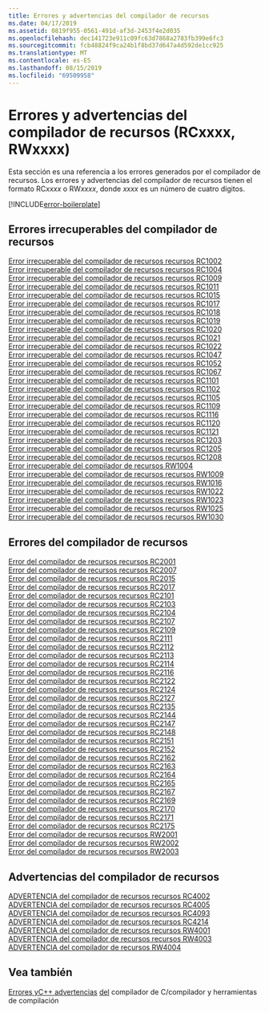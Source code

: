 ```yaml
---
title: Errores y advertencias del compilador de recursos
ms.date: 04/17/2019
ms.assetid: 0819f955-0561-491d-af3d-2453f4e2d035
ms.openlocfilehash: dec141723e911c09fc63d7868a2783fb399e6fc3
ms.sourcegitcommit: fcb48824f9ca24b1f8bd37d647a4d592de1cc925
ms.translationtype: MT
ms.contentlocale: es-ES
ms.lasthandoff: 08/15/2019
ms.locfileid: "69509958"
---
```

# <a name="resource-compiler-errors-and-warnings-rcxxxx-rwxxxx"></a>Errores y advertencias del compilador de recursos (RCxxxx, RWxxxx)

Esta sección es una referencia a los errores generados por el compilador de recursos. Los errores y advertencias del compilador de recursos tienen el formato RC*xxxx* o RW*xxxx*, donde *xxxx* es un número de cuatro dígitos.

[!INCLUDE[error-boilerplate](../../error-messages/includes/error-boilerplate.md)]

## <a name="resource-compiler-fatal-errors"></a>Errores irrecuperables del compilador de recursos

[Error irrecuperable del compilador de recursos recursos RC1002](resource-compiler-fatal-error-rc1002.md) \
[Error irrecuperable del compilador de recursos recursos RC1004](resource-compiler-fatal-error-rc1004.md) \
[Error irrecuperable del compilador de recursos recursos RC1009](resource-compiler-fatal-error-rc1009.md) \
[Error irrecuperable del compilador de recursos recursos RC1011](resource-compiler-fatal-error-rc1011.md) \
[Error irrecuperable del compilador de recursos recursos RC1015](resource-compiler-fatal-error-rc1015.md) \
[Error irrecuperable del compilador de recursos recursos RC1017](resource-compiler-fatal-error-rc1017.md) \
[Error irrecuperable del compilador de recursos recursos RC1018](resource-compiler-fatal-error-rc1018.md) \
[Error irrecuperable del compilador de recursos recursos RC1019](resource-compiler-fatal-error-rc1019.md) \
[Error irrecuperable del compilador de recursos recursos RC1020](resource-compiler-fatal-error-rc1020.md) \
[Error irrecuperable del compilador de recursos recursos RC1021](resource-compiler-fatal-error-rc1021.md) \
[Error irrecuperable del compilador de recursos recursos RC1022](resource-compiler-fatal-error-rc1022.md) \
[Error irrecuperable del compilador de recursos recursos RC1047](resource-compiler-fatal-error-rc1047.md) \
[Error irrecuperable del compilador de recursos recursos RC1052](resource-compiler-fatal-error-rc1052.md) \
[Error irrecuperable del compilador de recursos recursos RC1067](resource-compiler-fatal-error-rc1067.md) \
[Error irrecuperable del compilador de recursos recursos RC1101](resource-compiler-fatal-error-rc1101.md) \
[Error irrecuperable del compilador de recursos recursos RC1102](resource-compiler-fatal-error-rc1102.md) \
[Error irrecuperable del compilador de recursos recursos RC1105](resource-compiler-fatal-error-rc1105.md) \
[Error irrecuperable del compilador de recursos recursos RC1109](resource-compiler-fatal-error-rc1109.md) \
[Error irrecuperable del compilador de recursos recursos RC1116](resource-compiler-fatal-error-rc1116.md) \
[Error irrecuperable del compilador de recursos recursos RC1120](resource-compiler-fatal-error-rc1120.md) \
[Error irrecuperable del compilador de recursos recursos RC1121](resource-compiler-fatal-error-rc1121.md) \
[Error irrecuperable del compilador de recursos recursos RC1203](resource-compiler-fatal-error-rc1203.md) \
[Error irrecuperable del compilador de recursos recursos RC1205](resource-compiler-fatal-error-rc1205.md) \
[Error irrecuperable del compilador de recursos recursos RC1208](resource-compiler-fatal-error-rc1208.md) \
[Error irrecuperable del compilador de recursos RW1004](resource-compiler-fatal-error-rw1004.md) \
[Error irrecuperable del compilador de recursos recursos RW1009](resource-compiler-fatal-error-rw1009.md) \
[Error irrecuperable del compilador de recursos recursos RW1016](resource-compiler-fatal-error-rw1016.md) \
[Error irrecuperable del compilador de recursos recursos RW1022](resource-compiler-fatal-error-rw1022.md) \
[Error irrecuperable del compilador de recursos recursos RW1023](resource-compiler-fatal-error-rw1023.md) \
[Error irrecuperable del compilador de recursos recursos RW1025](resource-compiler-fatal-error-rw1025.md) \
[Error irrecuperable del compilador de recursos recursos RW1030](resource-compiler-fatal-error-rw1030.md)

## <a name="resource-compiler-errors"></a>Errores del compilador de recursos

[Error del compilador de recursos recursos RC2001](resource-compiler-error-rc2001.md) \
[Error del compilador de recursos recursos RC2007](resource-compiler-error-rc2007.md) \
[Error del compilador de recursos recursos RC2015](resource-compiler-error-rc2015.md) \
[Error del compilador de recursos recursos RC2017](resource-compiler-error-rc2017.md) \
[Error del compilador de recursos recursos RC2101](resource-compiler-error-rc2101.md) \
[Error del compilador de recursos recursos RC2103](resource-compiler-error-rc2103.md) \
[Error del compilador de recursos recursos RC2104](resource-compiler-error-rc2104.md) \
[Error del compilador de recursos recursos RC2107](resource-compiler-error-rc2107.md) \
[Error del compilador de recursos recursos RC2109](resource-compiler-error-rc2109.md) \
[Error del compilador de recursos recursos RC2111](resource-compiler-error-rc2111.md) \
[Error del compilador de recursos recursos RC2112](resource-compiler-error-rc2112.md) \
[Error del compilador de recursos recursos RC2113](resource-compiler-error-rc2113.md) \
[Error del compilador de recursos recursos RC2114](resource-compiler-error-rc2114.md) \
[Error del compilador de recursos recursos RC2116](resource-compiler-error-rc2116.md) \
[Error del compilador de recursos recursos RC2122](resource-compiler-error-rc2122.md) \
[Error del compilador de recursos recursos RC2124](resource-compiler-error-rc2124.md) \
[Error del compilador de recursos recursos RC2127](resource-compiler-error-rc2127.md) \
[Error del compilador de recursos recursos RC2135](resource-compiler-error-rc2135.md) \
[Error del compilador de recursos recursos RC2144](resource-compiler-error-rc2144.md) \
[Error del compilador de recursos recursos RC2147](resource-compiler-error-rc2147.md) \
[Error del compilador de recursos recursos RC2148](resource-compiler-error-rc2148.md) \
[Error del compilador de recursos recursos RC2151](resource-compiler-error-rc2151.md) \
[Error del compilador de recursos recursos RC2152](resource-compiler-error-rc2152.md) \
[Error del compilador de recursos recursos RC2162](resource-compiler-error-rc2162.md) \
[Error del compilador de recursos recursos RC2163](resource-compiler-error-rc2163.md) \
[Error del compilador de recursos recursos RC2164](resource-compiler-error-rc2164.md) \
[Error del compilador de recursos recursos RC2165](resource-compiler-error-rc2165.md) \
[Error del compilador de recursos recursos RC2167](resource-compiler-error-rc2167.md) \
[Error del compilador de recursos recursos RC2169](resource-compiler-error-rc2169.md) \
[Error del compilador de recursos recursos RC2170](resource-compiler-error-rc2170.md) \
[Error del compilador de recursos recursos RC2171](resource-compiler-error-rc2171.md) \
[Error del compilador de recursos recursos RC2175](resource-compiler-error-rc2175.md) \
[Error del compilador de recursos recursos RW2001](resource-compiler-error-rw2001.md) \
[Error del compilador de recursos recursos RW2002](resource-compiler-error-rw2002.md) \
[Error del compilador de recursos recursos RW2003](resource-compiler-error-rw2003.md)

## <a name="resource-compiler-warnings"></a>Advertencias del compilador de recursos

[ADVERTENCIA del compilador de recursos recursos RC4002](resource-compiler-warning-rc4002.md) \
[ADVERTENCIA del compilador de recursos recursos RC4005](resource-compiler-warning-rc4005.md) \
[ADVERTENCIA del compilador de recursos recursos RC4093](resource-compiler-warning-rc4093.md) \
[ADVERTENCIA del compilador de recursos recursos RC4214](resource-compiler-warning-rc4214.md) \
[ADVERTENCIA del compilador de recursos recursos RW4001](resource-compiler-warning-rw4001.md) \
[ADVERTENCIA del compilador de recursos recursos RW4003](resource-compiler-warning-rw4003.md) \
[ADVERTENCIA del compilador de recursos RW4004](resource-compiler-warning-rw4004.md)

## <a name="see-also"></a>Vea también

[Errores yC++ advertencias](../compiler-errors-1/c-cpp-build-errors.md)
[del](/windows/win32/menurc/resource-compiler) compilador de C/compilador y herramientas de compilación
